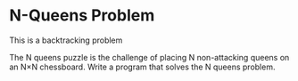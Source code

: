 # N-Queens Problem

This is a backtracking problem

The N queens puzzle is the challenge of placing N non-attacking queens on an N×N chessboard. Write a program that solves the N queens problem.